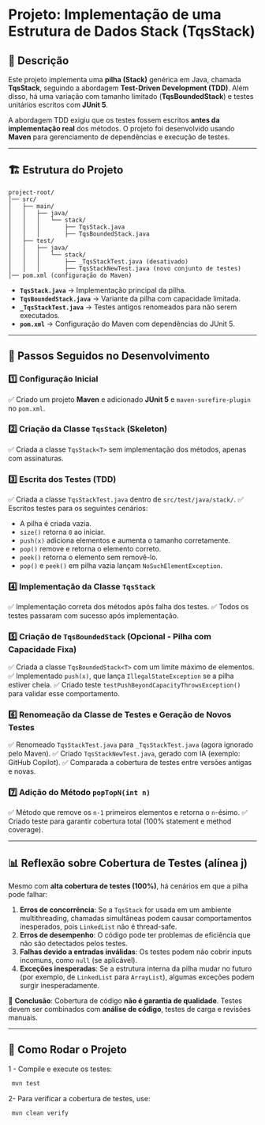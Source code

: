 # Projeto: Implementação de uma Estrutura de Dados Stack (TqsStack)

## 📌 Descrição
Este projeto implementa uma **pilha (Stack)** genérica em Java, chamada **TqsStack**, seguindo a abordagem **Test-Driven Development (TDD)**. Além disso, há uma variação com tamanho limitado (**TqsBoundedStack**) e testes unitários escritos com **JUnit 5**.

A abordagem TDD exigiu que os testes fossem escritos **antes da implementação real** dos métodos. O projeto foi desenvolvido usando **Maven** para gerenciamento de dependências e execução de testes.

---

## 🏗️ Estrutura do Projeto

```
project-root/
│── src/
│   ├── main/
│   │   ├── java/
│   │   │   └── stack/
│   │   │       ├── TqsStack.java
│   │   │       ├── TqsBoundedStack.java
│   ├── test/
│   │   ├── java/
│   │   │   └── stack/
│   │   │       ├── _TqsStackTest.java (desativado)
│   │   │       ├── TqsStackNewTest.java (novo conjunto de testes)
│── pom.xml (configuração do Maven)
```

- **`TqsStack.java`** → Implementação principal da pilha.
- **`TqsBoundedStack.java`** → Variante da pilha com capacidade limitada.
- **`_TqsStackTest.java`** → Testes antigos renomeados para não serem executados.
- **`pom.xml`** → Configuração do Maven com dependências do JUnit 5.

---

## 🚀 Passos Seguidos no Desenvolvimento

### 1️⃣ **Configuração Inicial**
✅ Criado um projeto **Maven** e adicionado **JUnit 5** e `maven-surefire-plugin` no `pom.xml`.

### 2️⃣ **Criação da Classe `TqsStack` (Skeleton)**
✅ Criada a classe `TqsStack<T>` sem implementação dos métodos, apenas com assinaturas.

### 3️⃣ **Escrita dos Testes (TDD)**
✅ Criada a classe `TqsStackTest.java` dentro de `src/test/java/stack/`.
✅ Escritos testes para os seguintes cenários:
- A pilha é criada vazia.
- `size()` retorna `0` ao iniciar.
- `push(x)` adiciona elementos e aumenta o tamanho corretamente.
- `pop()` remove e retorna o elemento correto.
- `peek()` retorna o elemento sem removê-lo.
- `pop()` e `peek()` em pilha vazia lançam `NoSuchElementException`.

### 4️⃣ **Implementação da Classe `TqsStack`**
✅ Implementação correta dos métodos após falha dos testes.
✅ Todos os testes passaram com sucesso após implementação.

### 5️⃣ **Criação de `TqsBoundedStack` (Opcional - Pilha com Capacidade Fixa)**
✅ Criada a classe `TqsBoundedStack<T>` com um limite máximo de elementos.
✅ Implementado `push(x)`, que lança `IllegalStateException` se a pilha estiver cheia.
✅ Criado teste `testPushBeyondCapacityThrowsException()` para validar esse comportamento.

### 6️⃣ **Renomeação da Classe de Testes e Geração de Novos Testes**
✅ Renomeado `TqsStackTest.java` para `_TqsStackTest.java` (agora ignorado pelo Maven).
✅ Criado `TqsStackNewTest.java`, gerado com IA (exemplo: GitHub Copilot).
✅ Comparada a cobertura de testes entre versões antigas e novas.

### 7️⃣ **Adição do Método `popTopN(int n)`**
✅ Método que remove os `n-1` primeiros elementos e retorna o `n`-ésimo.
✅ Criado teste para garantir cobertura total (100% statement e method coverage).

---

## 📊 Reflexão sobre Cobertura de Testes (alínea j)

Mesmo com **alta cobertura de testes (100%)**, há cenários em que a pilha pode falhar:

1. **Erros de concorrência**: Se a `TqsStack` for usada em um ambiente multithreading, chamadas simultâneas podem causar comportamentos inesperados, pois `LinkedList` não é thread-safe.
2. **Erros de desempenho**: O código pode ter problemas de eficiência que não são detectados pelos testes.
3. **Falhas devido a entradas inválidas**: Os testes podem não cobrir inputs incomuns, como `null` (se aplicável).
4. **Exceções inesperadas**: Se a estrutura interna da pilha mudar no futuro (por exemplo, de `LinkedList` para `ArrayList`), algumas exceções podem surgir inesperadamente.

🔹 **Conclusão**: Cobertura de código **não é garantia de qualidade**. Testes devem ser combinados com **análise de código**, testes de carga e revisões manuais.

---

## 🔧 Como Rodar o Projeto


1 - Compile e execute os testes:
```sh
 mvn test
```

2- Para verificar a cobertura de testes, use:
```sh
 mvn clean verify
```


